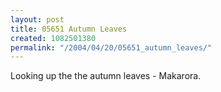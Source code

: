 ```yaml
---
layout: post
title: 05651 Autumn Leaves
created: 1082501380
permalink: "/2004/04/20/05651_autumn_leaves/"
---
```

Looking up the the autumn leaves - Makarora.
